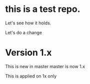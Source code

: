# this is a test repo. 

Let's see how it holds. 

Let's do a change

# Version 1.x

This is new in master
master is now 1.x

This is applied on 1x only


